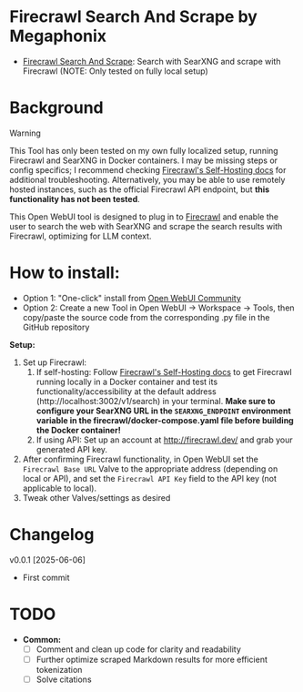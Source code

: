 # Firecrawl Search And Scrape by Megaphonix

* [Firecrawl Search And Scrape](https://openwebui.com/t/megaphonix/firecrawl_search_and_scrape): Search with SearXNG and scrape with Firecrawl (NOTE: Only tested on fully local setup)

# Background

> [!WARNING]
> This Tool has only been tested on my own fully localized setup, running Firecrawl and SearXNG in Docker containers. I may be missing steps or config specifics; I recommend checking [Firecrawl's Self-Hosting docs](https://docs.firecrawl.dev/contributing/self-host) for additional troubleshooting.
> Alternatively, you may be able to use remotely hosted instances, such as the official Firecrawl API endpoint, but **this functionality has not been tested**.

This Open WebUI tool is designed to plug in to [Firecrawl](https://www.firecrawl.dev) and enable the user to search the web with SearXNG and scrape the search results with Firecrawl, optimizing for LLM context.

# How to install:

* Option 1: "One-click" install from [Open WebUI Community](https://openwebui.com/u/megaphonix)
* Option 2: Create a new Tool in Open WebUI -> Workspace -> Tools, then copy/paste the source code from the corresponding .py file in the GitHub repository

**Setup:**
1. Set up Firecrawl:
    1. If self-hosting: Follow [Firecrawl's Self-Hosting docs](https://docs.firecrawl.dev/contributing/self-host) to get Firecrawl running locally in a Docker container and test its functionality/accessibility at the default address (http://localhost:3002/v1/search) in your terminal. **Make sure to configure your SearXNG URL in the `SEARXNG_ENDPOINT` environment variable in the firecrawl/docker-compose.yaml file before building the Docker container!**
    2. If using API: Set up an account at http://firecrawl.dev/ and grab your generated API key.
2. After confirming Firecrawl functionality, in Open WebUI set the `Firecrawl Base URL` Valve to the appropriate address (depending on local or API), and set the `Firecrawl API Key` field to the API key (not applicable to local).
3. Tweak other Valves/settings as desired

# Changelog

v0.0.1 [2025-06-06]
* First commit

# TODO

* **Common:**
  - [ ] Comment and clean up code for clarity and readability
  - [ ] Further optimize scraped Markdown results for more efficient tokenization
  - [ ] Solve citations